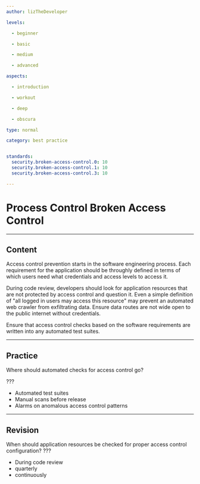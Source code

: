 ```yaml
---
author: lizTheDeveloper

levels:

  - beginner

  - basic

  - medium

  - advanced

aspects:

  - introduction

  - workout

  - deep

  - obscura

type: normal

category: best practice


standards:
  security.broken-access-control.0: 10
  security.broken-access-control.1: 10
  security.broken-access-control.3: 10

---
```


# Process Control Broken Access Control

---
## Content

Access control prevention starts in the software engineering process. Each requirement for the application should be throughly defined in terms of which users need what credentials and access levels to access it.

During code review, developers should look for application resources that are not protected by access control and question it. Even a simple definition of "all logged in users may access this resource" may prevent an automated web crawler from exfiltrating data. Ensure data routes are not wide open to the public internet without credentials.

Ensure that access control checks based on the software requirements are written into any automated test suites.

---
## Practice

Where should automated checks for access control go?

???

* Automated test suites
* Manual scans before release
* Alarms on anomalous access control patterns

---
## Revision

When should application resources be checked for proper access control configuration?
???

* During code review
* quarterly
* continuously
